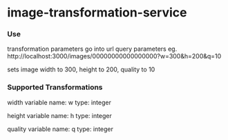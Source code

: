 # image-transformation-service

### Use

transformation parameters go into url query parameters
eg.
http://localhost:3000/images/00000000000000000?w=300&h=200&q=10

sets image width to 300, height to 200, quality to 10

### Supported Transformations

width
variable name: w
type: integer

height
variable name: h
type: integer

quality
variable name: q
type: integer


